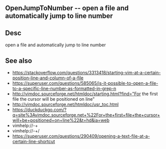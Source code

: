 
<!---
### <beg-file_info>
### document_metadata:
###   - caption: "__blank__"
###     desc: |
###         * AUTO-GENERATED-FILE ;; any direct edits will be lost
###     seeinstead: |
###         *  href="smartpath://mytrybits/t/trytexteditor/txt/blogtef.yaml.txt" find="uuid01rrmy004"
### <end-file_info>
--->

## OpenJumpToNumber         --  open a file and automatically jump to line number

## Desc
open a file and automatically jump to line number

## See also
* https://stackoverflow.com/questions/3313418/starting-vim-at-a-certain-position-line-and-column-of-a-file
* https://superuser.com/questions/585065/is-it-possible-to-open-a-file-to-a-specific-line-number-as-formatted-in-grep-n
* http://vimdoc.sourceforge.net/htmldoc/starting.html?find="For the first file the cursor will be positioned on line"
* http://vimdoc.sourceforge.net/htmldoc/usr_toc.html
* https://duckduckgo.com/?q=site%3Avimdoc.sourceforge.net+%22For+the+first+file+the+cursor+will+be+positioned+on+line%22&t=hd&ia=web
* vimhelp://-+
* vimhelp://-+/
* https://superuser.com/questions/290409/opening-a-text-file-at-a-certain-line-shortcut


